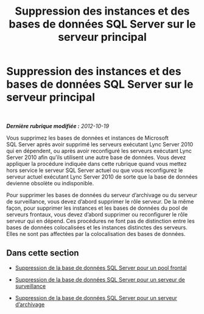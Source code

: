 ﻿---
title: Suppression des instances et des bases de données SQL Server sur le serveur principal
TOCTitle: Suppression des instances et des bases de données SQL Server sur le serveur principal
ms:assetid: 32457df9-7dd9-4fca-9362-ea4de26b0296
ms:mtpsurl: https://technet.microsoft.com/fr-fr/library/JJ688016(v=OCS.15)
ms:contentKeyID: 49891300
ms.date: 05/20/2016
mtps_version: v=OCS.15
ms.translationtype: HT
---

# Suppression des instances et des bases de données SQL Server sur le serveur principal

 

_**Dernière rubrique modifiée :** 2012-10-19_

Vous supprimez les bases de données et instances de Microsoft SQL Server après avoir supprimé les serveurs exécutant Lync Server 2010 qui en dépendent, ou après avoir reconfiguré les serveurs exécutant Lync Server 2010 afin qu’ils utilisent une autre base de données. Vous devez appliquer la procédure indiquée dans cette rubrique quand vous mettez hors service le serveur SQL Server actuel ou que vous reconfigurez le serveur actuel exécutant Lync Server 2010 de sorte que la base de données devienne obsolète ou indisponible.

Pour supprimer les bases de données du serveur d’archivage ou du serveur de surveillance, vous devez d’abord supprimer le rôle serveur. De la même façon, pour supprimer les instances et les bases de données du pool de serveurs frontaux, vous devez d’abord supprimer ou reconfigurer le rôle serveur qui en dépend. Ces procédures ne font pas de distinction entre les bases de données colocalisées et les instances distinctes des serveurs. Elles ne sont pas affectées par la colocalisation des bases de données.

## Dans cette section

  - [Suppression de la base de données SQL Server pour un pool frontal](remove-the-sql-server-database-for-a-front-end-pool.md)

  - [Suppression de la base de données SQL Server pour un serveur de surveillance](remove-the-sql-server-database-for-a-monitoring-server.md)

  - [Suppression de la base de données SQL Server pour un serveur d’archivage](remove-the-sql-server-database-for-an-archiving-server.md)

